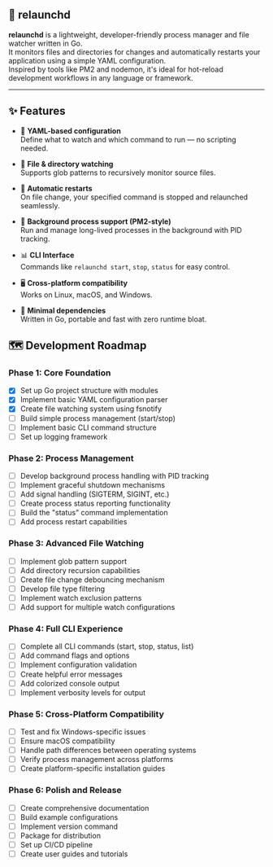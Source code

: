 ## 🚀 relaunchd

**relaunchd** is a lightweight, developer-friendly process manager and file watcher written in Go.  
It monitors files and directories for changes and automatically restarts your application using a simple YAML configuration.  
Inspired by tools like PM2 and nodemon, it's ideal for hot-reload development workflows in any language or framework.

---

## ✨ Features

- 🔧 **YAML-based configuration**  
  Define what to watch and which command to run — no scripting needed.

- 👀 **File & directory watching**  
  Supports glob patterns to recursively monitor source files.

- 🔄 **Automatic restarts**  
  On file change, your specified command is stopped and relaunched seamlessly.

- 🧠 **Background process support (PM2-style)**  
  Run and manage long-lived processes in the background with PID tracking.

- 📊 **CLI Interface**  
  Commands like `relaunchd start`, `stop`, `status` for easy control.

- 🖥️ **Cross-platform compatibility**  
  Works on Linux, macOS, and Windows.

- 🧪 **Minimal dependencies**  
  Written in Go, portable and fast with zero runtime bloat.



## 🗺️ Development Roadmap

### Phase 1: Core Foundation
- [x] Set up Go project structure with modules
- [x] Implement basic YAML configuration parser
- [x] Create file watching system using fsnotify
- [ ] Build simple process management (start/stop)
- [ ] Implement basic CLI command structure
- [ ] Set up logging framework

### Phase 2: Process Management
- [ ] Develop background process handling with PID tracking
- [ ] Implement graceful shutdown mechanisms
- [ ] Add signal handling (SIGTERM, SIGINT, etc.)
- [ ] Create process status reporting functionality
- [ ] Build the "status" command implementation
- [ ] Add process restart capabilities

### Phase 3: Advanced File Watching
- [ ] Implement glob pattern support
- [ ] Add directory recursion capabilities
- [ ] Create file change debouncing mechanism
- [ ] Develop file type filtering
- [ ] Implement watch exclusion patterns
- [ ] Add support for multiple watch configurations

### Phase 4: Full CLI Experience
- [ ] Complete all CLI commands (start, stop, status, list)
- [ ] Add command flags and options
- [ ] Implement configuration validation
- [ ] Create helpful error messages
- [ ] Add colorized console output
- [ ] Implement verbosity levels for output

### Phase 5: Cross-Platform Compatibility
- [ ] Test and fix Windows-specific issues
- [ ] Ensure macOS compatibility
- [ ] Handle path differences between operating systems
- [ ] Verify process management across platforms
- [ ] Create platform-specific installation guides

### Phase 6: Polish and Release
- [ ] Create comprehensive documentation
- [ ] Build example configurations
- [ ] Implement version command
- [ ] Package for distribution
- [ ] Set up CI/CD pipeline
- [ ] Create user guides and tutorials
